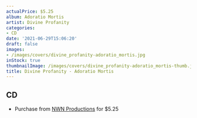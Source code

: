 ```yaml
---
actualPrice: $5.25
album: Adoratio Mortis
artist: Divine Profanity
categories:
- CD
date: '2021-06-29T15:06:20'
draft: false
images:
- /images/covers/divine_profanity-adoratio_mortis.jpg
inStock: true
thumbnailImage: /images/covers/divine_profanity-adoratio_mortis-thumb.jpg
title: Divine Profanity - Adoratio Mortis
---
```


## CD
* Purchase from [NWN Productions](http://shop.nwnprod.com/index.php?route=product/product&path=93&product_id=1273&sort=pd.name&order=ASC) for $5.25
